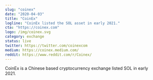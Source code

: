 ```yaml
---
slug: "coinex"
date: "2020-04-03"
title: "CoinEx"
logline: "CoinEx listed the SOL asset in early 2021."
cta: "https://coinex.com"
logo: /img/coinex.svg
category: exchange
status: live
twitter: https://twitter.com/coinexcom
medium: https://coinex.medium.com/
reddit: https://www.reddit.com/r/Coinex/
---
```


CoinEx is a Chinese based cryptocurrency exchange listed SOL in early 2021.

